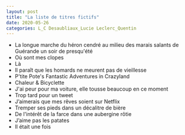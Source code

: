```yaml
---
layout: post
title: "La liste de titres fictifs"
date: 2020-05-26
categories: L_C Desaubliaux_Lucie Leclerc_Quentin
---
```


- La longue marche du héron cendré au milieu des marais salants de Guérande un soir de presqu'été
- Où sont mes clopes
- Là
- Il paraît que les homards ne meurent pas de vieillesse
- P'tite Pote's Fantastic Adventures in Crazyland
- Chaleur & Bicyclette
- J'ai peur pour ma voiture, elle tousse beaucoup en ce moment
- Trop tard pour un tweet
- J’aimerais que mes rêves soient sur Netflix
- Tremper ses pieds dans un décalitre de bière
- De l'intérêt de la farce dans une aubergine rôtie
- J’aime pas les patates
- Il était une fois
